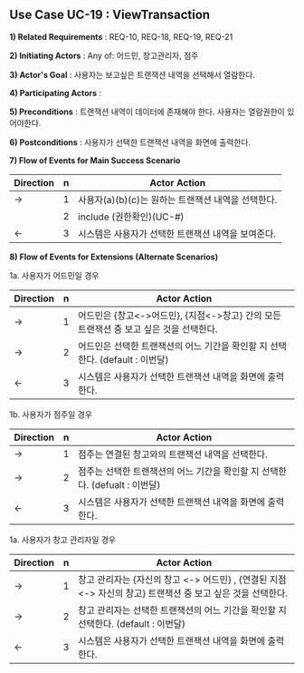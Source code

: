 ## Use Case UC-19 : ViewTransaction
**1) Related Requirements** :  REQ-10, REQ-18, REQ-19, REQ-21

**2) Initiating Actors** : Any of: 어드민, 창고관리자, 점주

**3) Actor's Goal** : 사용자는 보고싶은 트랜잭션 내역을 선택해서 열람한다.

**4) Participating Actors** : 

**5) Preconditions** : 트랜잭션 내역이 데이터에 존재해야 한다. 사용자는 열람권한이 있어야한다.

**6) Postconditions** :  사용자가 선택한 트랜잭션 내역을 화면에 출력한다.

**7) Flow of Events for Main Success Scenario**

| Direction | n    | Actor Action                                       |
| --------- | ---- | -------------------------------------------------- |
| →         | 1    | 사용자(a)(b)(c)는 원하는 트랜잭션 내역을 선택한다. |
|           | 2    | include (권한확인)(UC-#)                           |
| ←         | 3    | 시스템은 사용자가 선택한 트랜잭션 내역을 보여준다. |


**8) Flow of Events for Extensions (Alternate Scenarios)**

1a. 사용자가 어드민일 경우

| Direction | n    | Actor Action                                                 |
| --------- | ---- | ------------------------------------------------------------ |
| →         | 1    | 어드민은 {창고<->어드민}, {지점<->창고} 간의 모든 트랜잭션 중 보고 싶은 것을 선택한다. |
| →         | 2    | 어드민은 선택한 트랜잭션의 어느 기간을 확인할 지 선택한다. (default : 이번달) |
| ←         | 3    | 시스템은 사용자가 선택한 트랜잭션 내역을 화면에 출력한다.    |

1b. 사용자가 점주일 경우

| Direction | n    | Actor Action                                                 |
| --------- | ---- | ------------------------------------------------------------ |
| →         | 1    | 점주는 연결된 창고와의 트랜잭션 내역을 선택한다.             |
| →         | 2    | 점주는 선택한 트랜잭션의 어느 기간을 확인할 지 선택한다. (defualt : 이번달) |
| ←         | 3    | 시스템은 사용자가 선택한 트랜잭션 내역을 화면에 출력한다.    |

1a. 사용자가 창고 관리자일 경우

| Direction | n    | Actor Action                                                 |
| --------- | ---- | ------------------------------------------------------------ |
| →         | 1    | 창고 관리자는 {자신의 창고 <-> 어드민} , {연결된 지점 <-> 자신의 창고} 트랜잭션 중 보고 싶은 것을 선택한다. |
| →         | 2    | 창고 관리자는 선택한 트랜잭션의 어느 기간을 확인할 지 선택한다. (default : 이번달) |
| ←         | 3    | 시스템은 사용자가 선택한 트랜잭션 내역을 화면에 출력한다.    |